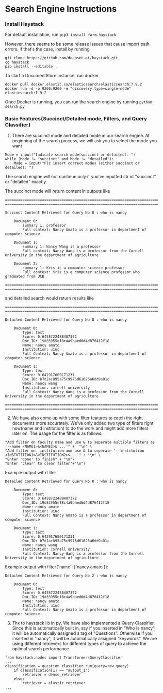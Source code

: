 # Search Engine Instructions

### Install Haystack
For default installation, run
`pip3 install farm-haystack`

However, there seems to be some release issues that cause import path errors. If that's the case, install by running 
````
git clone https://github.com/deepset-ai/haystack.git
cd haystack
pip install --editable .
````


To start a DocumentStore instance, run docker
````
docker pull docker.elastic.co/elasticsearch/elasticsearch:7.9.2
docker run -d -p 9200:9200 -e "discovery.type=single-node" elasticsearch:7.9.2
````


Once Docker is running, you can run the search engine by running
`python search.py`


### Basic Features{Succinct/Detailed mode, Filters, and Query Classifier}
1. There are succinct mode and detailed mode in our search engine. At beginning of the search process, we will ask you to select the mode you want
````
Mode = input("Indicate search mode(succinct or detailed): ")
while (Mode != "succinct" and Mode != "detailed"):
    Mode = input("Plz insert correct modes (either succinct or detailed): ")
````
The search engine will not continue only if you've inputted str of "succinct" or "detailed" exactly.

The succinct mode will return content in outputs like 

````
======================================================================================================
======================================================================================================

Succinct Content Retrieved for Query No 0 : who is nancy

    Document 0: 
        summary 1: professor
        Full context: Nancy Amato is a professor in department of computer science

    Document 1: 
        summary 1: Nancy Wang is a professor
        Full context: Nancy Wang is a professor from the Cornell University in the department of agriculture

    Document 2: 
        summary 1: Kris is a computer science professor
        Full context: Kris is a computer science professor who graduated from UCB

======================================================================================================
======================================================================================================

````
and detailed search would return results like 
````
======================================================================================================
======================================================================================================

Detailed Content Retrieved for Query No 0 : who is nancy

    Document 0: 
        Type: text
        Score: 0.6458722488407372
        Doc_ID: 19d83955ef8c4a9baed6d4d876412f18
        Name: nancy amato
        Institution: uiuc
        Full Context: Nancy Amato is a professor in department of computer science

    Document 1: 
        Type: text
        Score: 0.642917600171231
        Doc_ID: b7d2ac895a75c9975d61626a6dd9a01c
        Name: nancy wang
        Institution: cornell university
        Full Context: Nancy Wang is a professor from the Cornell University in the department of agriculture

======================================================================================================
======================================================================================================
````

2. We have also come up with some filter features to catch the right documents more accurately. We've only added two type of filters right now(name and institution) to do the work and might add more filters later on.
The usage for the filter is as follows.
````
"Add filter on faculty name and use & to seperate multiple filters as '--name <NAME1>&<NAME2>& ...'" +  "\n" \
"Add filter on  institution and use & to seperate '--institution <INSTUTITION1>&<INSTITUTION2>&...'" + "\n" \
"Enter 'done' to finish" + "\n"\
"Enter 'clear' to clear filter"+"\n")
````
        
Example output with filter        
````
Detailed Content Retrieved for Query No 0 : who is nancy

    Document 0: 
        Type: text
        Score: 0.6458722488407372
        Doc_ID: 19d83955ef8c4a9baed6d4d876412f18
        Name: nancy amato
        Institution: uiuc
        Full Context: Nancy Amato is a professor in department of computer science

    Document 1: 
        Type: text
        Score: 0.642917600171231
        Doc_ID: b7d2ac895a75c9975d61626a6dd9a01c
        Name: nancy wang
        Institution: cornell university
        Full Context: Nancy Wang is a professor from the Cornell University in the department of agriculture

````


Example output with filter{'name': ['nancy amato']}:

````
Detailed Content Retrieved for Query No 2 : who is nancy

    Document 0: 
        Type: text
        Score: 0.6458722488407372
        Doc_ID: 19d83955ef8c4a9baed6d4d876412f18
        Name: nancy amato
        Institution: uiuc
        Full Context: Nancy Amato is a professor in department of computer science

````

3. Thx to haystack lib in py, We have also implemented a Query Classifier. Since this is automatically built in, say if you inserted in "Who is nancy", it will be automatically assigned a tag of "Questions". Otherwise if you inserted in "nancy", it will be automatically assigned "keywords". We are using different retrievers for different types of query to achieve the optimal search performance.

````
from haystack.nodes import TransformersQueryClassifier
...
classification = question_classifier.run(query=raw_query)
    if classification[1] == "output_1":
        retriever = dense_retriever
    else:
        retriever = elastic_retriever
...
````
